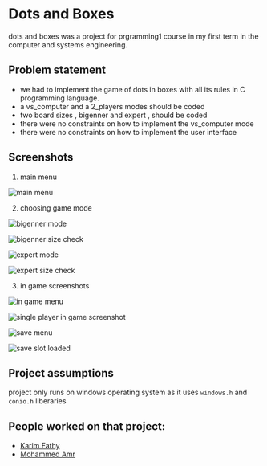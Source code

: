 # Dots and Boxes

dots and boxes was a project for prgramming1 course in my first term in the computer and systems engineering.

## Problem statement

- we had to implement the game of dots in boxes with all its rules in C programming language.
- a vs_computer and a 2_players modes should be coded
- two board sizes , bigenner and expert , should be coded
- there were no constraints on how to implement the vs_computer mode
- there were no constraints on how to implement the user interface

## Screenshots
1. main menu

![main menu](/assests/images/screenshot9)

2. choosing game mode

![bigenner mode](/assests/images/screenshot8)

![bigenner size check](/assests/images/screenshot7)

![expert mode](/assests/images/screenshot6)

![expert size check](/assests/images/screenshot5)

3. in game screenshots

![in game menu](/assests/images/screenshot3)

![single player in game screenshot](/assests/images/screenshot4)

![save menu](/assests/images/screenshot2)

![save slot loaded](/assests/images/screenshot1)

## Project assumptions

project only runs on windows operating system as it uses `windows.h` and `conio.h` liberaries

## People worked on that project:

- [Karim Fathy](https://github.com/karimfathy054)
- [Mohammed Amr](https://github.com/M-Amr982)
